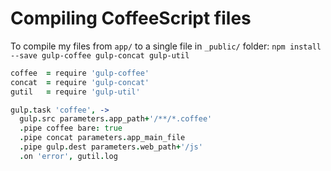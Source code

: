 # Compiling CoffeeScript files

To compile my files from `app/` to a single file in `_public/` folder:
`npm install --save gulp-coffee gulp-concat gulp-util`
```coffee
coffee  = require 'gulp-coffee'
concat  = require 'gulp-concat'
gutil   = require 'gulp-util'

gulp.task 'coffee', ->
  gulp.src parameters.app_path+'/**/*.coffee'
  .pipe coffee bare: true
  .pipe concat parameters.app_main_file
  .pipe gulp.dest parameters.web_path+'/js'
  .on 'error', gutil.log
```

